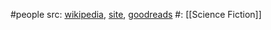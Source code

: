 #people 
src: [wikipedia](https://en.wikipedia.org/wiki/Ursula_K._Le_Guin), [site](https://www.ursulakleguin.com), [goodreads](https://www.goodreads.com/author/show/874602.Ursula_K_Le_Guin) 
#: [[Science Fiction]] 
